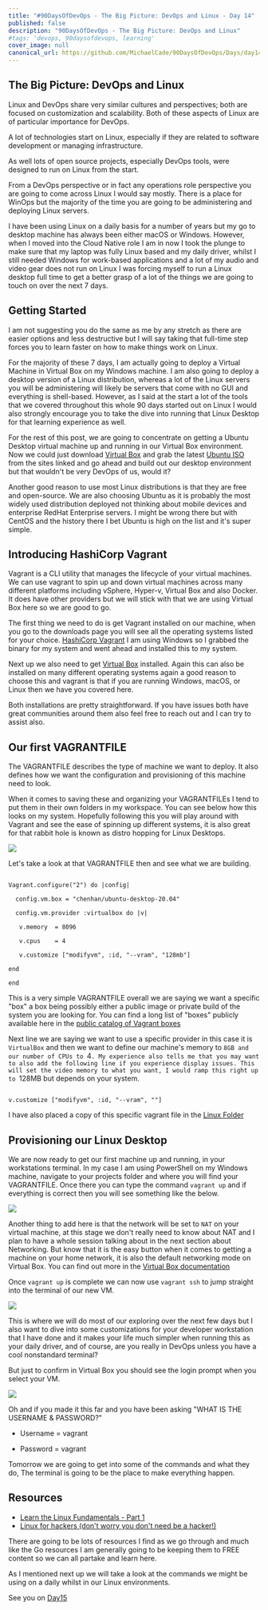```yaml
---
title: "#90DaysOfDevOps - The Big Picture: DevOps and Linux - Day 14"
published: false
description: "90DaysOfDevOps - The Big Picture: DevOps and Linux"
#tags: 'devops, 90daysofdevops, learning'
cover_image: null
canonical_url: https://github.com/MichaelCade/90DaysOfDevOps/Days/day14.md 
---
```

## The Big Picture: DevOps and Linux
Linux and DevOps share very similar cultures and perspectives; both are focused on customization and scalability. Both of these aspects of Linux are of particular importance for DevOps.

A lot of technologies start on Linux, especially if they are related to software development or managing infrastructure.

As well lots of open source projects, especially DevOps tools, were designed to run on Linux from the start.

From a DevOps perspective or in fact any operations role perspective you are going to come across Linux I would say mostly. There is a place for WinOps but the majority of the time you are going to be administering and deploying Linux servers. 

I have been using Linux on a daily basis for a number of years but my go to desktop machine has always been either macOS or Windows. However, when I moved into the Cloud Native role I am in now I took the plunge to make sure that my laptop was fully Linux based and my daily driver, whilst I still needed Windows for work-based applications and a lot of my audio and video gear does not run on Linux I was forcing myself to run a Linux desktop full time to get a better grasp of a lot of the things we are going to touch on over the next 7 days. 

## Getting Started 
I am not suggesting you do the same as me by any stretch as there are easier options and less destructive but I will say taking that full-time step forces you to learn faster on how to make things work on Linux. 

For the majority of these 7 days, I am actually going to deploy a Virtual Machine in Virtual Box on my Windows machine. I am also going to deploy a desktop version of a Linux distribution, whereas a lot of the Linux servers you will be administering will likely be servers that come with no GUI and everything is shell-based. However, as I said at the start a lot of the tools that we covered throughout this whole 90 days started out on Linux I would also strongly encourage you to take the dive into running that Linux Desktop for that learning experience as well. 



For the rest of this post, we are going to concentrate on getting a Ubuntu Desktop virtual machine up and running in our Virtual Box environment. Now we could just download [Virtual Box](https://www.virtualbox.org/) and grab the latest [Ubuntu ISO](https://ubuntu.com/download) from the sites linked and go ahead and build out our desktop environment but that wouldn't be very DevOps of us, would it? 



Another good reason to use most Linux distributions is that they are free and open-source. We are also choosing Ubuntu as it is probably the most widely used distribution deployed not thinking about mobile devices and enterprise RedHat Enterprise servers. I might be wrong there but with CentOS and the history there I bet Ubuntu is high on the list and it's super simple. 



## Introducing HashiCorp Vagrant 



Vagrant is a CLI utility that manages the lifecycle of your virtual machines. We can use vagrant to spin up and down virtual machines across many different platforms including vSphere, Hyper-v, Virtual Box and also Docker. It does have other providers but we will stick with that we are using Virtual Box here so we are good to go. 



The first thing we need to do is get Vagrant installed on our machine, when you go to the downloads page you will see all the operating systems listed for your choice. [HashiCorp Vagrant](https://www.vagrantup.com/downloads) I am using Windows so I grabbed the binary for my system and went ahead and installed this to my system. 



Next up we also need to get [Virtual Box](https://www.virtualbox.org/wiki/Downloads) installed. Again this can also be installed on many different operating systems again a good reason to choose this and vagrant is that if you are running Windows, macOS, or Linux then we have you covered here. 



Both installations are pretty straightforward. If you have issues both have great communities around them also feel free to reach out and I can try to assist also. 



## Our first VAGRANTFILE



The VAGRANTFILE describes the type of machine we want to deploy. It also defines how we want the configuration and provisioning of this machine need to look. 



When it comes to saving these and organizing your VAGRANTFILEs I tend to put them in their own folders in my workspace. You can see below how this looks on my system. Hopefully following this you will play around with Vagrant and see the ease of spinning up different systems, it is also great for that rabbit hole is known as distro hopping for Linux Desktops. 



![](Images/Day14_Linux1.png)



Let's take a look at that VAGRANTFILE then and see what we are building. 



``` 

Vagrant.configure("2") do |config|

  config.vm.box = "chenhan/ubuntu-desktop-20.04"

  config.vm.provider :virtualbox do |v|

   v.memory  = 8096

   v.cpus    = 4

   v.customize ["modifyvm", :id, "--vram", "128mb"]

end

end

```

This is a very simple VAGRANTFILE overall we are saying we want a specific "box" a box being possibly either a public image or private build of the system you are looking for. You can find a long list of "boxes" publicly available here in the [public catalog of Vagrant boxes](https://app.vagrantup.com/boxes/search) 



Next line we are saying we want to use a specific provider in this case it is `VirtualBox` and then we want to define our machine's memory to `8GB and our number of CPUs to `4`. My experience also tells me that you may want to also add the following line if you experience display issues. This will set the video memory to what you want, I would ramp this right up to `128MB but depends on your system. 



```

v.customize ["modifyvm", :id, "--vram", ""]

```

I have also placed a copy of this specific vagrant file in the [Linux Folder](Linux/VAGRANTFILE) 



## Provisioning our Linux Desktop



We are now ready to get our first machine up and running, in your workstations terminal. In my case I am using PowerShell on my Windows machine, navigate to your projects folder and where you will find your VAGRANTFILE. Once there you can type the command `vagrant up` and if everything is correct then you will see something like the below.  



![](Images/Day14_Linux2.png)



Another thing to add here is that the network will be set to `NAT` on your virtual machine, at this stage we don't really need to know about NAT and I plan to have a whole session talking about in the next section about Networking. But know that it is the easy button when it comes to getting a machine on your home network, it is also the default networking mode on Virtual Box. You can find out more in the [Virtual Box documentation](https://www.virtualbox.org/manual/ch06.html#network_nat)



Once `vagrant up` is complete we can now use `vagrant ssh` to jump straight into the terminal of our new VM. 



![](Images/Day14_Linux3.png)



This is where we will do most of our exploring over the next few days but I also want to dive into some customizations for your developer workstation that I have done and it makes your life much simpler when running this as your daily driver, and of course, are you really in DevOps unless you have a cool nonstandard terminal? 



But just to confirm in Virtual Box you should see the login prompt when you select your VM. 



![](Images/Day14_Linux4.png)



Oh and if you made it this far and you have been asking "WHAT IS THE USERNAME & PASSWORD?" 



- Username = vagrant 

- Password = vagrant 



Tomorrow we are going to get into some of the commands and what they do, The terminal is going to be the place to make everything happen.  

## Resources 

- [Learn the Linux Fundamentals - Part 1](https://www.youtube.com/watch?v=kPylihJRG70)
- [Linux for hackers (don't worry you don't need be a hacker!)](https://www.youtube.com/watch?v=VbEx7B_PTOE)

There are going to be lots of resources I find as we go through and much like the Go resources I am generally going to be keeping them to FREE content so we can all partake and learn here. 

As I mentioned next up we will take a look at the commands we might be using on a daily whilst in our Linux environments. 

See you on [Day15](day15.md)

